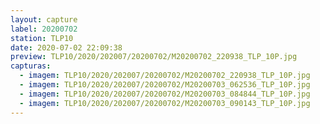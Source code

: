 ```yaml
---
layout: capture
label: 20200702
station: TLP10
date: 2020-07-02 22:09:38
preview: TLP10/2020/202007/20200702/M20200702_220938_TLP_10P.jpg
capturas:
  - imagem: TLP10/2020/202007/20200702/M20200702_220938_TLP_10P.jpg
  - imagem: TLP10/2020/202007/20200702/M20200703_062536_TLP_10P.jpg
  - imagem: TLP10/2020/202007/20200702/M20200703_084844_TLP_10P.jpg
  - imagem: TLP10/2020/202007/20200702/M20200703_090143_TLP_10P.jpg
---
```

